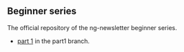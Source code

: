 Beginner series
--------

The official repository of the ng-newsletter beginner series.

* [part 1](http://www.ng-newsletter.com/posts/beginner2expert-how_to_start.html) in the part1 branch.
